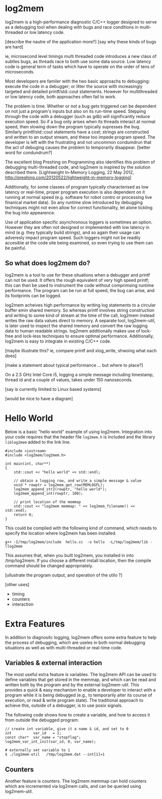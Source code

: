 log2mem
=======

log2mem is a high-performance diagnostic C/C++ logger designed to serve as a
debugging tool when dealing with bugs and race conditions in multi-threaded or
low latency code.

[describe the nautre of the application more?]
[say why these kinds of bugs are hard]

ie, microsecond level timings multi threaded code introduces a new class of
subtles bugs, as threads race to both use some data source.  Low latency code is
general term of tasks which have to operate on the order of tens of
microseconds.

Most developers are familer with the two basic approachs to debugging: execute
the code in a debugger; or litter the source with increasingly targeted and
detailed printf/std::cout statements.  However for multithreaded or low latency
code, both approaches often fail to work.

The problem is time. Whether or not a bug gets triggered can be dependent on not
just a program's inputs but also on its run-time speed.  Stepping through the
code with a debugger (such as gdb) will significantly reduce execution speed.
So if a bug only arises when its threads interact at normal speed, then slowing
down the program typically supresses the bug.  Similarly printf/std::cout
statements have a cost; strings are constructed and written to an output stream,
and these too impede program speed. The developer is left with the frustrating
and not uncommon condumdrun that the act of debuging causes the problem to
temporarily disappear. [better word for condundrum?]

The excellent blog Preshing on Programming also identifies this problem of
debugging multi-threaded code, and log2mem is inspired by the solution described
there. [Lightweight In-Memory Logging, 22 May 2012, http://preshing.com/20120522/lightweight-in-memory-logging]


Additionally, for some classes of program typically characterised as low latency
or real-time, proper program execution is also dependent on it running at normal
speed (e.g. software for robot contro or processing live finanical market data).
So any runtime slow introduced by debugging techniques might not even allow for
correct functionality, let alone tickling the bug into appearence.

Use of application specific asynchronous loggers is sometimes an option. However
they are often not designed or implemented with low latency in mind (e.g. they
typically build strings), and so again their usage can adveresly impact program
speed.  Such loggers might not be readily accesible at the code site being
examined, so even trying to use them can be painful.

So what does log2mem do?
------------------------

log2mem is a tool to use for these situations when a debugger and printf can not
be used.  It offers the rough equivalent of very high speed printf; this can
then be used to instrument the code without comprimsing runtime performance. The
program can be run at full speed, the bug can arise, and its footprints can be
logged.

log2mem acheives high performance by writing log statements to a circular buffer
emin shared memory.  So whereas printf involves string construction and writing to
some kind of stream at the time of the call, log2mem instead writes the raw data
values direct to memory. A separate tool, log2mem-util, is later used to
inspect the shared memory and convert the raw logging data to human readable
strings. log2mem additionally makes use of lock-free and lock-less techniques to
ensure optimal performance.  Additionally, log2mem is easy to integrate in
existing C/C++ code.

[maybe illustrate this?  ie, compare printf and xlog_write, shwoing what each does]

[make a statement about typical performance ... but where to place?]

On a 2.5 GHz Intel Core i5, logging a simple message including timestamp, thread
id and a couple of values, takes under 150 nanoseconds.

[say is currently limited to Linux based systems]

[would be nice to have a diagram]

Hello World
===========

Below is a basic "hello world" example of using log2mem.  Integration into your
code requires that the header file `log2mem.h` is included and the library
`liblog2mem` added to the link line.

    #include <iostream>
    #include <log2mem/log2mem.h>

    int main(int, char**)
    {
        std::cout << "hello world" << std::endl;

        // obtain a logging row, and write a simple message & value
        void * rowptr = log2mem_get_row(MEMLOGFL);
        log2mem_append_str2(rowptr, "hello world");
        log2mem_append_int(rowptr, 100);

        // print location of the memmap
        std::cout << "log2mem memmap: " << log2mem_filename() << std::endl;
        return 0;
    }

This could be complied with the following kind of command, which needs to
specify the location where log2mem has been installed.

    g++ -I/tmp/log2mem/include  hello.cc  -o hello  -L/tmp/log2mem/lib -llog2mem

This assumes that, when you built log2mem, you installed in into
/tmp/log2mem.  If you choose a different install location, then the compile
command should be changed appropriately.


[ullustrate the program output, and operation of the utilo ?]

[other uses]
* timing
* counters
* interaction


Extra Features
==============

In addition to diagnositc logging, log2mem offers some extra feature to help the
process of debugging, which are useles in both normal debugging situations as
well as with multi-threaded or real-time code.

Variables & external interaction
--------------------------------

The most useful extra feature is variables.  The log2mem API can be used to
define variables that get stored in the memmap, and which can be read and
written both by the program and by the external log2mem-util.  This provides a
quick & easy mechanism to enable a developer to interact with a program while it
is being debugged (e.g., to temporarily alter its course of execution, or read &
write program state). The traditional approach to achieve this, outside of a
debugger, is to use posix signals.

The following code shows how to create a variable, and how to access it from
outside the debugged program:


    // create int variable, give it a name & id, and set to 0
    int          var_id   = 1;
    const char*  var_name = "stopflag";
    log2mem_var_int_init(var_id, 0, var_name);

    # externally set variable to 1
    $ ./log2mem-util   /tmp/log2mem.dat --int[1]=1

Counters
--------

Another feature is counters.  The log2mem memmap can hold counters which are
incremented via log2mem calls, and can be queried using log2mem-util.
